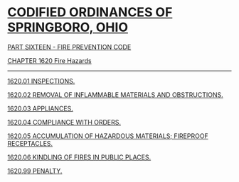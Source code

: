 [CODIFIED ORDINANCES OF SPRINGBORO, OHIO](index.html)
=====================================================

[PART SIXTEEN - FIRE PREVENTION CODE](5a09a412.html)

[CHAPTER 1620 Fire Hazards](5af3a412.html)

* * * * *

[1620.01 INSPECTIONS.](5b06a412.html)

[1620.02 REMOVAL OF INFLAMMABLE MATERIALS AND
OBSTRUCTIONS.](5b0aa412.html)

[1620.03 APPLIANCES.](5b0da412.html)

[1620.04 COMPLIANCE WITH ORDERS.](5b11a412.html)

[1620.05 ACCUMULATION OF HAZARDOUS MATERIALS; FIREPROOF
RECEPTACLES.](5b15a412.html)

[1620.06 KINDLING OF FIRES IN PUBLIC PLACES.](5b19a412.html)

[1620.99 PENALTY.](5b1da412.html)
